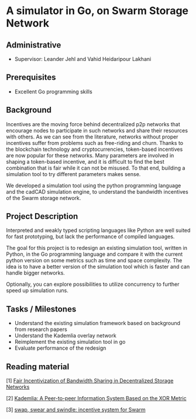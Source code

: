 # A simulator in Go, on Swarm Storage Network

## Administrative

- Supervisor: Leander Jehl and Vahid Heidaripour Lakhani

## Prerequisites

- Excellent Go programming skills

## Background

Incentives are the moving force behind decentralized p2p networks that encourage nodes to participate in such networks and share their resources with others. As we can see from the literature, networks without proper incentives suffer from problems such as free-riding and churn. Thanks to the blockchain technology and cryptocurrencies, token-based incentives are now popular for these networks. Many parameters are involved in shaping a token-based incentive, and it is difficult to find the best combination that is fair while it can not be misused. To that end, building a simulation tool to try different parameters makes sense.

We developed a simulation tool using the python programming language and the cadCAD simulation engine, to understand the bandwidth incentives of the Swarm storage network.

## Project Description

Interpreted and weakly typed scripting languages like Python are well suited for fast prototyping, but lack the performance of compiled languages.

The goal for this project is to redesign an existing simulation tool, written in Python, in the Go programming language and compare it with the current python version on some metrics such as time and space complexity. The idea is to have a better version of the simulation tool which is faster and can handle bigger networks.

Optionally, you can explore possibilities to utilize concurrency to further speed up simulation runs.

<!-- It is ideal to have a tool in this structure, where you can separately run the logic in the `Policy functions` layer and update the network in the `Update functions` layer.

![structure](./images/simulator-structure.png) -->

## Tasks / Milestones

- Understand the existing simulation framework based on background from research papers
- Understand the Kademlia overlay network
- Reimplement the existing simulation tool in go
- Evaluate performance of the redesign

## Reading material

[1] [Fair Incentivization of Bandwidth Sharing in 
Decentralized Storage Networks](https://arxiv.org/pdf/2208.07067.pdf)

[2] [Kademlia: A Peer-to-peer Information System Based on the XOR Metric](https://pdos.csail.mit.edu/~petar/papers/maymounkov-kademlia-lncs.pdf)

[3] [swap, swear and swindle: incentive system for Swarm](https://ethersphere.github.io/swarm-home/ethersphere/orange-papers/1/sw%5E3.pdf)